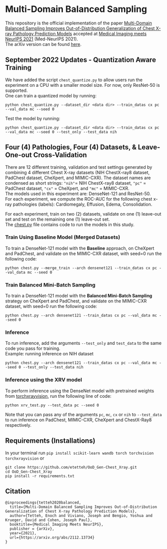 # Multi-Domain Balanced Sampling
This repository is the official implementation of the paper [Multi-Domain Balanced Sampling Improves Out-of-Distribution Generalization of Chest X-ray Pathology Prediction Models](http://www.cse.cuhk.edu.hk/~qdou/public/medneurips2021/77_chest_ood_med_neurips_2021.pdf) accepted at [Medical Imaging meets NeurIPS 2021](https://sites.google.com/view/med-neurips-2021) (Med-NeurIPS 2021). \
The arXiv version can be found [here](https://arxiv.org/abs/2112.13734).


## September 2022 Updates - Quantization Aware Training
We have added the script `chest_quantize.py` to allow users run the experiment on a CPU with a smaller model size. For now, only ResNet-50 is supported. \
One can train a quantized model by running:
```
python chest_quantize.py --dataset_dir <data dir> --train_datas cx pc --val_data mc --seed 0
```
Test the model by running:
```
python chest_quantize.py --dataset_dir <data dir> --train_datas cx pc --val_data mc --seed 0 --test_only --test_data nih
```


## Four (4) Pathologies, Four (4) Datasets, & Leave-One-out Cross-Validation
There are 12 different training, validation and test settings generated by combining 4 different Chest X-ray datasets (NIH ChestX-ray8 dataset, PadChest dataset, CheXpert, and MIMIC-CXR). 
The dataset names are condensed as short strings: `"nih"`= NIH ChestX-ray8 dataset, `"pc"` = PadChest dataset, `"cx"` = CheXpert, and `"mc"` = MIMIC-CXR. \
The models used in this experiment are: DenseNet-121 and ResNet-50. \
For each experiment, we compute the ROC-AUC for the following chest x-ray pathologies (labels): Cardiomegaly, Effusion, Edema, Consolidation.

For each experiment, train on two (2) datasets, validate on one (1) leave-out set and test on the remaining one (1) leave-out set. \
The [chest.py](https://github.com/etetteh/OoD_Gen-Chest_Xray/blob/main/chest.py) file contains code to run the models in this study.


### Train Using Baseline Model (Merged Datasets)
To train a DenseNet-121 model with the **Baseline** approach, on CheXpert and PadChest, and validate on the MIMIC-CXR dataset, with seed=0 run the following code:
```
python chest.py --merge_train --arch densenet121 --train_datas cx pc --val_data mc --seed 0
```

### Train Balanced Mini-Batch Sampling
To train a DenseNet-121 model with the **Balanced Mini-Batch Sampling** strategy on CheXpert and PadChest, and validate on the MIMIC-CXR dataset, with seed=0 run the following code:
```
python chest.py --arch densenet121 --train_datas cx pc --val_data mc --seed 0 
```

### Inference
To run inference, add the arguments `--test_only` and `test_data` to the same code you pass for training. \
Example: running inference on NIH dataset
```
python chest.py --arch densenet121 --train_datas cx pc --val_data mc --seed 0 --test_only --test_data nih
```

### Inference using the XRV model
To perform inference using the DenseNet model with pretrained weights from [torchxrayvision](https://github.com/mlmed/torchxrayvision), run the following line of code:
```
python xrv_test.py --test_data pc --seed 0
```
Note that you can pass any of the arguments `pc`, `mc`, `cx` or `nih` to `--test_data` to run inference on PadChest, MIMIC-CXR, CheXpert and ChestX-Ray8 respectively. 


## Requirements (Installations)
In your terminal run `pip install scikit-learn wandb torch torchvision torchxrayvision`
or 
```
git clone https://github.com/etetteh/OoD_Gen-Chest_Xray.git
cd OoD_Gen-Chest_Xray
pip install -r requirements.txt
```


## Citation
```
@inproceedings{tetteh2020balanced,
  title={Multi-Domain Balanced Sampling Improves Out-of-Distribution Generalization of Chest X-ray Pathology Prediction Models},
  author={Tetteh, Enoch and Viviano, Joseph and Bengio, Yoshua and Krueger, David and Cohen, Joseph Paul},
  booktitle={Medical Imaging Meets NeurIPS},
  publisher = {arXiv},
  year={2021},
  url={https://arxiv.org/abs/2112.13734}
}
```

